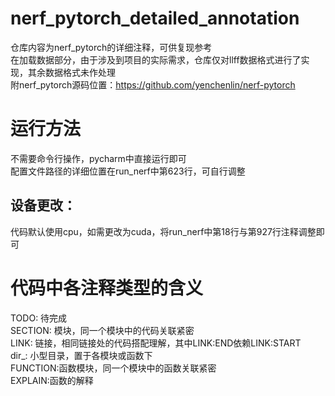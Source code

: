 # nerf_pytorch_detailed_annotation
仓库内容为nerf_pytorch的详细注释，可供复现参考  
在加载数据部分，由于涉及到项目的实际需求，仓库仅对llff数据格式进行了实现，其余数据格式未作处理    
附nerf_pytorch源码位置：https://github.com/yenchenlin/nerf-pytorch
# 运行方法
不需要命令行操作，pycharm中直接运行即可  
配置文件路径的详细位置在run_nerf中第623行，可自行调整
## 设备更改：
代码默认使用cpu，如需更改为cuda，将run_nerf中第18行与第927行注释调整即可
# 代码中各注释类型的含义  
TODO: 待完成  
SECTION: 模块，同一个模块中的代码关联紧密  
LINK: 链接，相同链接处的代码搭配理解，其中LINK:END依赖LINK:START  
dir_: 小型目录，置于各模块或函数下  
FUNCTION:函数模块，同一个模块中的函数关联紧密  
EXPLAIN:函数的解释  
